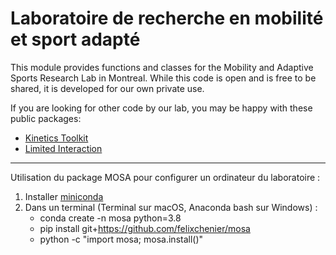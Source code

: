 Laboratoire de recherche en mobilité et sport adapté
====================================================

This module provides functions and classes for the Mobility and Adaptive
Sports Research Lab in Montreal. While this code is open and is free to be
shared, it is developed for our own private use.

If you are looking for other code by our lab, you may be happy with these
public packages:

- [Kinetics Toolkit](https://github.com/felixchenier/kineticstoolkit)
- [Limited Interaction](https://github.com/felixchenier/limitedinteraction)

----------------------------------------

Utilisation du package MOSA pour configurer un ordinateur du laboratoire :

1. Installer [miniconda](https://docs.conda.io/en/latest/miniconda.html)
2. Dans un terminal (Terminal sur macOS, Anaconda bash sur Windows) :
    - conda create -n mosa python=3.8
    - pip install git+https://github.com/felixchenier/mosa
    - python -c "import mosa; mosa.install()"
